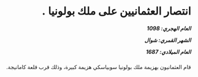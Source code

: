 <h1 dir="rtl">انتصار العثمانيين على ملك بولونيا .</h1>

<h5 dir="rtl">العام الهجري:  1098

الشهر القمري: شوال

العام الميلادي: 1687</h5>

<p dir="rtl">قام العثمانيون بهزيمة ملك بولونيا سوبياسكي هزيمة كبيرة، وذلك قرب قلعة كامانيجة.</p></br>
